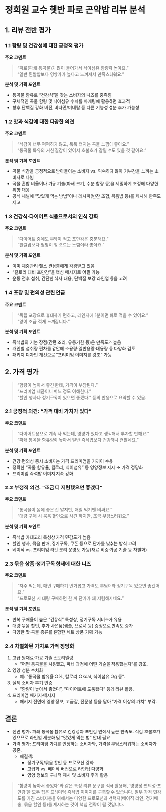 # 정희원 교수 햇반 파로 곤약밥 리뷰 분석

## 1. 리뷰 전반 평가

### 1.1 함량 및 건강성에 대한 긍정적 평가
**주요 코멘트**
> “파로(파쇄 통곡물)가 많이 들어가서 식이섬유 함량이 높아요.”\
> “일반 흰쌀밥보다 영양가가 높다고 느껴져서 만족스러워요.”

**분석 및 기획 포인트**
- 통곡물 함유로 “건강식”을 찾는 소비자의 니즈를 충족함
- 구체적인 곡물 함량 및 식이섬유 수치를 마케팅에 활용하면 효과적
- 향후 단백질 강화 버전, 비타민/미네랄 등 다른 기능성 성분 추가 가능성

### 1.2 맛과 식감에 대한 다양한 의견
**주요 코멘트**
> “식감이 너무 퍽퍽하지 않고, 톡톡 터지는 곡물 느낌이 좋아요.”\
> “통곡물 특유의 거친 질감이 있어서 호불호가 갈릴 수도 있을 것 같아요.”

**분석 및 기획 포인트**
- 곡물 식감을 긍정적으로 받아들이는 소비자 vs. 익숙하지 않아 거부감을 느끼는 소비자로 나뉨
- 곡물 혼합 비율이나 가공 기술(파쇄 크기, 수분 함량 등)을 세밀하게 조정해 다양한 취향 대응
- 공식 채널에 “맛있게 먹는 방법”이나 레시피(반찬 조합, 볶음밥 등)를 제시해 만족도 제고

### 1.3 건강식·다이어트 식품으로서의 인식 강화
**주요 코멘트**
> “다이어트 중에도 부담이 적고 포만감은 충분해요.”\
> “흰쌀밥보다 혈당이 덜 오르는 느낌이라 좋아요.”

**분석 및 기획 포인트**
- 이미 체중관리·헬스 관심층에게 각광받고 있음
- “칼로리 대비 포만감”을 핵심 메시지로 어필 가능
- 운동 전후 섭취, 간단한 식사 대용, 단백질 보강 라인업 등을 고려

### 1.4 포장 및 편의성 관련 언급
**주요 코멘트**
> “독립 포장으로 휴대하기 편하고, 레인지에 1분이면 바로 먹을 수 있어요.”\
> “양이 조금 적게 느껴집니다.”

**분석 및 기획 포인트**
- 즉석밥의 기본 장점(간편 조리, 유통기한 등)은 만족도가 높음
- 개인별 섭취량 편차를 감안해 소용량·일반용량·대용량 등 다양화 검토
- 패키지 디자인 개선으로 “프리미엄 이미지를 강조” 가능

## 2. 가격 평가
> “함량이 높아서 좋긴 한데, 가격이 부담된다.” \
> “프리미엄 제품이니 어느 정도 이해한다.” \
> “할인 행사나 정기구독이 있으면 좋겠다.” 등의 반응으로 요약할 수 있음.

### 2.1 긍정적 의견: “가격 대비 가치가 있다”
**주요 코멘트**
> “다이어트용으로 계속 사 먹는데, 영양가 있다고 생각해서 투자할 만해요.” \
> “파쇄 통곡물 함유량이 높아서 일반 즉석밥보다 건강하니 괜찮네요.”

**분석 및 기획 포인트**
- 건강·편의성 중시 소비자는 가격 프리미엄을 기꺼이 수용
- 정확한 “곡물 함유율, 칼로리, 식이섬유” 등 영양정보 제시 → 가격 정당화
- 프리미엄 즉석밥 이미지 지속 강화

### 2.2 부정적 의견: “조금 더 저렴했으면 좋겠다”
**주요 코멘트**
> “통곡물이 몸에 좋은 건 알지만, 매일 먹기엔 비싸요.”\
> “대량 구매 시 묶음 할인으로 사긴 하지만, 조금 부담스러워요.”

**분석 및 기획 포인트**
- 즉석밥 카테고리 특성상 가격 민감도가 높음
- 할인 행사, 묶음 판매, 정기구독, 쿠폰 등으로 단가를 낮추는 방식 고려
- 베이직 vs. 프리미엄 라인 분리 운영도 가능(재료 비중·가공 기술 등 차별화)

### 2.3 묶음 상품·정기구독 형태에 대한 니즈
**주요 코멘트**
> “자주 먹는데, 매번 구매하기 번거롭고 가격도 부담이라 정기구독 있으면 좋겠어요.”\
> “프로모션 시 대량 구매하면 한 끼 단가가 꽤 저렴해지네요.”

**분석 및 기획 포인트**
- 반복 구매율이 높은 “건강식” 특성상, 정기구독 서비스가 유용
- 대량 묶음 할인, 추가 사은품(샘플, 브로셔 등) 증정으로 만족도 증가
- 다양한 맛·곡물 종류를 혼합한 세트 상품 기획 가능

### 2.4 차별화된 가치로 가격 정당화
1. 고급 원재료·가공 기술 스토리텔링
   - “어떤 통곡물을 사용했고, 파쇄 과정에 어떤 기술을 적용했는지”를 강조.
2. 영양 성분 수치화
   - 예: “통곡물 함유율 ○%, 칼로리 ○kcal, 식이섬유 ○g 등”.
3. 실제 소비자 후기 인증
   - “함량이 높아서 좋았다”, “다이어트에 도움됐다” 등의 리뷰 활용.
4. 프리미엄 패키지·메시지
   - 패키지 전면에 영양 정보, 고급감, 전문성 등을 담아 “가격 이상의 가치” 부각.
## 결론
- 전반 평가: 파쇄 통곡물 함유로 건강성과 포만감 면에서 높은 만족도. 식감 호불호가 있으므로 라인업 세분화 및 “맛있게 먹는 법” 안내 필요
- 가격 평가: 프리미엄 가치를 인정하는 소비자와, 가격을 부담스러워하는 소비자가 공존.
  - 해결책:
    - 정기구독/묶음 할인 등 프로모션 강화
    - 고급화 vs. 베이직 버전으로 라인업 다양화
    - 영양 정보의 구체적 제시 및 소비자 후기 활용
>“함량이 높아서 좋았다”와 같은 특정 리뷰 문구를 적극 활용해, ‘영양성·편의성·포만감’을 모두 잡은 프리미엄 즉석밥 이미지를 구축할 수 있습니다. 일부 가격 민감도를 가진 소비자층을 위해서는 다양한 프로모션과 선택지(베이직 라인, 정기배송, 묶음 할인 등)를 제시하는 것이 핵심 전략이 될 것입니다.
